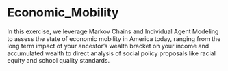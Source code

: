 # Economic_Mobility
In this exercise, we leverage Markov Chains and Individual Agent Modeling to assess the state of economic mobility in America today, ranging from the long term impact of your ancestor’s wealth bracket on your income and accumulated wealth to direct analysis of social policy proposals like racial equity and school quality standards.

